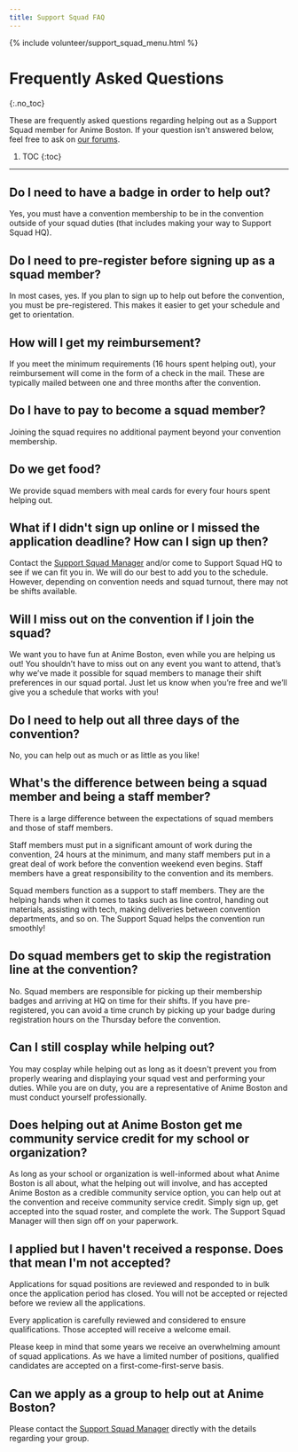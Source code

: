 ```yaml
---
title: Support Squad FAQ
---
```

{% include volunteer/support_squad_menu.html %}

# Frequently Asked Questions
{:.no_toc}

These are frequently asked questions regarding helping out as a Support Squad member for Anime Boston. If your question isn't answered below, feel free to ask on [our forums](https://forums.animeboston.com/viewtopic.php?f=2&t=17763).

1. TOC
{:toc}

---

## Do I need to have a badge in order to help out?
Yes, you must have a convention membership to be in the convention outside of your squad duties (that includes making your way to Support Squad HQ).

## Do I need to pre-register before signing up as a squad member?
In most cases, yes. If you plan to sign up to help out before the convention, you must be pre-registered. This makes it easier to get your schedule and get to orientation.

## How will I get my reimbursement?
If you meet the minimum requirements (16 hours spent helping out), your reimbursement will come in the form of a check in the mail. These are typically mailed between one and three months after the convention.

## Do I have to pay to become a squad member?
Joining the squad requires no additional payment beyond your convention membership.

## Do we get food?
We provide squad members with meal cards for every four hours spent helping out.

## What if I didn't sign up online or I missed the application deadline? How can I sign up then?
Contact the [Support Squad Manager](/coninfo/contact/37) and/or come to Support Squad HQ to see if we can fit you in. We will do our best to add you to the schedule. However, depending on convention needs and squad turnout, there may not be shifts available.

## Will I miss out on the convention if I join the squad?
We want you to have fun at Anime Boston, even while you are helping us out! You shouldn’t have to miss out on any event you want to attend, that’s why we’ve made it possible for squad members to manage their shift preferences in our squad portal. Just let us know when you’re free and we’ll give you a schedule that works with you!

## Do I need to help out all three days of the convention?
No, you can help out as much or as little as you like!

## What's the difference between being a squad member and being a staff member?
There is a large difference between the expectations of squad members and those of staff members.

Staff members must put in a significant amount of work during the convention, 24 hours at the minimum, and many staff members put in a great deal of work before the convention weekend even begins. Staff members have a great responsibility to the convention and its members.

Squad members function as a support to staff members. They are the helping hands when it comes to tasks such as line control, handing out materials, assisting with tech, making deliveries between convention departments, and so on. The Support Squad helps the convention run smoothly!

## Do squad members get to skip the registration line at the convention?
No. Squad members are responsible for picking up their membership badges and arriving at HQ on time for their shifts. If you have pre-registered, you can avoid a time crunch by picking up your badge during registration hours on the Thursday before the convention.

## Can I still cosplay while helping out?
You may cosplay while helping out as long as it doesn't prevent you from properly wearing and displaying your squad vest and performing your duties. While you are on duty, you are a representative of Anime Boston and must conduct yourself professionally.

## Does helping out at Anime Boston get me community service credit for my school or organization?
As long as your school or organization is well-informed about what Anime Boston is all about, what the helping out will involve, and has accepted Anime Boston as a credible community service option, you can help out at the convention and receive community service credit. Simply sign up, get accepted into the squad roster, and complete the work. The Support Squad Manager will then sign off on your paperwork.

## I applied but I haven't received a response. Does that mean I'm not accepted?
Applications for squad positions are reviewed and responded to in bulk once the application period has closed. You will not be accepted or rejected before we review all the applications.

Every application is carefully reviewed and considered to ensure qualifications. Those accepted will receive a welcome email.

Please keep in mind that some years we receive an overwhelming amount of squad applications. As we have a limited number of positions, qualified candidates are accepted on a first-come-first-serve basis.

## Can we apply as a group to help out at Anime Boston?
Please contact the [Support Squad Manager](/coninfo/contact/37) directly with the details regarding your group.
